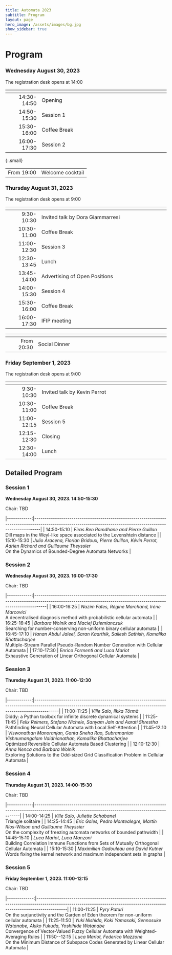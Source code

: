 ```yaml
---
title: Automata 2023
subtitle: Program
layout: page
hero_image: /assets/images/bg.jpg
show_sidebar: true
---
```


# Program

### Wednesday August 30, 2023

The registration desk opens at 14:00

|             | <img width=500/> |
|------------:|:-----------------|
| 14:30-14:50 | Opening          |
| 14:50-15:30 | Session 1        |
| 15:30-16:00 | Coffee Break     |
| 16:00-17:30 | Session 2        |
{:.small}

|            |                  |
|-----------:|:-----------------|
| From 19:00 | Welcome cocktail |

### Thursday August 31, 2023

The registration desk opens at 9:00

|             | <img width=500/>                 |
|------------:|:---------------------------------|
|  9:30-10:30 | Invited talk by Dora Giammarresi |
| 10:30-11:00 | Coffee Break                     |
| 11:00-12:30 | Session 3                        |
| 12:30-13:45 | Lunch                            |
| 13:45-14:00 | Advertising of Open Positions    |
| 14:00-15:30 | Session 4                        |
| 15:30-16:00 | Coffee Break                     |
| 16:00-17:30 | IFIP meeting                     |

|            | <img width=500/> |
|-----------:|:-----------------|
| From 20:30 | Social Dinner    |

### Friday September 1, 2023

The registration desk opens at 9:00

|             | <img width=500/>             |
|------------:|:-----------------------------|
|  9:30-10:30 | Invited talk by Kevin Perrot |
| 10:30-11:00 | Coffee Break                 |
| 11:00-12:15 | Session 5                    |
| 12:15-12:30 | Closing                      |
| 12:30-14:00 | Lunch                        |

## Detailed Program

### Session 1
__Wednesday August 30, 2023. 14:50-15:30__

Chair: TBD

|------------:|---------------------------------------------------------------------------------------------------------------------------------------------------------------|
| 14:50-15:10 | _Firas Ben Ramdhane and Pierre Guillon_ <br> Dill maps in the Weyl-like space associated to the Levenshtein distance                                            |
| 15:10-15:30 | _Julio Aracena, Florian Bridoux, Pierre Guillon, Kévin Perrot, Adrien Richard and Guillaume Theyssier_ <br> On the Dynamics of Bounded-Degree Automata Networks |

### Session 2
__Wednesday August 30, 2023. 16:00-17:30__

Chair: TBD

|------------:|------------------------------------------------------------------------------------------------------------------------------------------------------------------|
| 16:00-16:25 | _Nazim Fates, Régine Marchand, Irène Marcovici_ <br> A decentralised diagnosis method with probabilistic cellular automata                                         |
| 16:25-16:45 | _Barbara Wolnik and Maciej Dziemianczuk_ <br> Searching for number-conserving non-uniform binary cellular automata                                                 |
| 16:45-17:10 | _Hanan Abdul Jaleel, Saran Kaarthik, Sailesh Sathish, Kamalika Bhattacharjee_ <br> Multiple-Stream Parallel Pseudo-Random Number Generation with Cellular Automata |
| 17:10-17:30 | _Enrico Formenti and Luca Mariot_ <br> Exhaustive Generation of Linear Orthogonal Cellular Automata                                                                |

### Session 3
__Thursday August 31, 2023. 11:00-12:30__

Chair: TBD

|------------:|------------------------------------------------------------------------------------------------------------------------------------------------------------------------|
| 11:00-11:25 | _Ville Salo, Ilkka Törmä_ <br> Diddy: a Python toolbox for infinite discrete dynamical systems                                                                           |
| 11:25-11:45 | _Felix Reimers, Stefano Nichele, Sanyam Jain and Aarati Shrestha_ <br> Pathfinding Neural Cellular Automata with Local Self-Attention                                    |
| 11:45-12:10 | _Viswonathan Manoranjan, Ganta Sneha Rao, Subramanian Vishnumangalam Vaidhianathan, Kamalika Bhattacharjee_ <br> Optimized Reversible Cellular Automata Based Clustering |
| 12:10-12:30 | _Anna Nenca and Barbara Wolnik_ <br> Exploring Solutions to the Odd-sized Grid Classification Problem in Cellular Automata                                               |

### Session 4
__Thursday August 31, 2023. 14:00-15:30__

Chair: TBD

|------------:|-----------------------------------------------------------------------------------------------------------------------------------------------------|
| 14:00-14:25 | _Ville Salo, Juliette Schabanel_ <br> Triangle solitaire                                                                                              |
| 14:25-14:45 | _Eric Goles, Pedro Montealegre, Martín Ríos-Wilson and Guillaume Theyssier_ <br> On the complexity of freezing automata networks of bounded pathwidth |
| 14:45-15:10 | _Luca Mariot, Luca Manzoni_ <br> Building Correlation Immune Functions from Sets of Mutually Orthogonal Cellular Automata                             |
| 15:10-15:30 | _Maximilien Gadouleau and David Kutner_ <br> Words fixing the kernel network and maximum independent sets in graphs                                   |

### Session 5
__Friday September 1, 2023. 11:00-12:15__

Chair: TBD

|-------------:|---------------------------------------------------------------------------------------------------------------------------------------------------------------------------|
|  11:00-11:25 | _Pyry Paturi_ <br> On the surjunctivity and the Garden of Eden theorem for non-uniform cellular automata                                                                    |
|  11:25-11:50 | _Yuki Nishida, Koki Yamasaki, Sennosuke Watanabe, Akiko Fukuda, Yoshihide Watanabe_ <br> Convergence of Vector-Valued Fuzzy Cellular Automata with Weighted-Averaging Rules |
| 11:50--12:15 | _Luca Mariot, Federico Mazzone_ <br> On the Minimum Distance of Subspace Codes Generated by Linear Cellular Automata                                                        |
